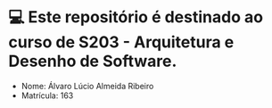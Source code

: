 # 💻 Este repositório é destinado ao curso de S203 - Arquitetura e Desenho de Software.

- Nome: Álvaro Lúcio Almeida Ribeiro
- Matrícula: 163